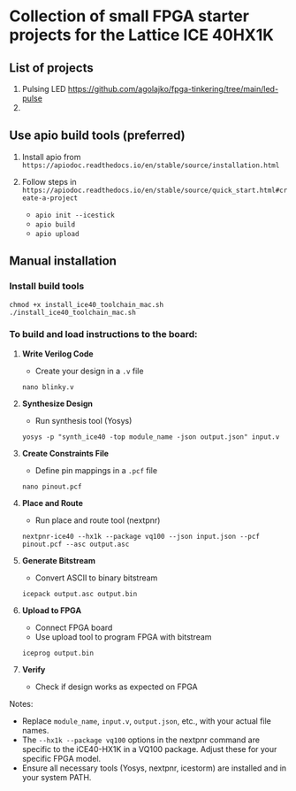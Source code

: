 # Collection of small FPGA starter projects for the Lattice ICE 40HX1K


## List of projects
1. Pulsing LED https://github.com/agolajko/fpga-tinkering/tree/main/led-pulse
2. 

## Use apio build tools (preferred)
1. Install apio from `https://apiodoc.readthedocs.io/en/stable/source/installation.html`
2. Follow steps in `https://apiodoc.readthedocs.io/en/stable/source/quick_start.html#create-a-project`

   - `apio init --icestick`
   - `apio build`
   - `apio upload` 

## Manual installation
### Install build tools

```
chmod +x install_ice40_toolchain_mac.sh
./install_ice40_toolchain_mac.sh
```

### To build and load instructions to the board:

1. **Write Verilog Code**
   - Create your design in a `.v` file
   ```
   nano blinky.v
   ```

2. **Synthesize Design**
   - Run synthesis tool (Yosys)
   ```
   yosys -p "synth_ice40 -top module_name -json output.json" input.v
   ```

3. **Create Constraints File**
   - Define pin mappings in a `.pcf` file
   ```
   nano pinout.pcf
   ```

4. **Place and Route**
   - Run place and route tool (nextpnr)
   ```
   nextpnr-ice40 --hx1k --package vq100 --json input.json --pcf pinout.pcf --asc output.asc
   ```

5. **Generate Bitstream**
   - Convert ASCII to binary bitstream
   ```
   icepack output.asc output.bin
   ```

6. **Upload to FPGA**
   - Connect FPGA board
   - Use upload tool to program FPGA with bitstream
   ```
   iceprog output.bin
   ```

7. **Verify**
   - Check if design works as expected on FPGA

Notes:
- Replace `module_name`, `input.v`, `output.json`, etc., with your actual file names.
- The `--hx1k --package vq100` options in the nextpnr command are specific to the iCE40-HX1K in a VQ100 package. Adjust these for your specific FPGA model.
- Ensure all necessary tools (Yosys, nextpnr, icestorm) are installed and in your system PATH.